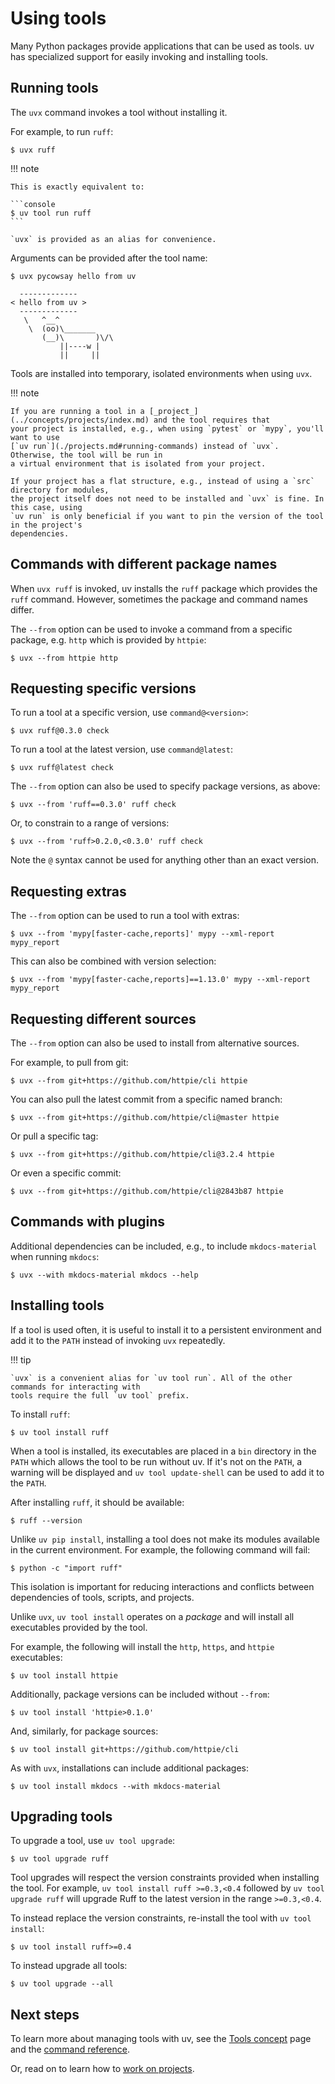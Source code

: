 # Using tools

Many Python packages provide applications that can be used as tools. uv has specialized support for
easily invoking and installing tools.

## Running tools

The `uvx` command invokes a tool without installing it.

For example, to run `ruff`:

```console
$ uvx ruff
```

!!! note

    This is exactly equivalent to:

    ```console
    $ uv tool run ruff
    ```

    `uvx` is provided as an alias for convenience.

Arguments can be provided after the tool name:

```console
$ uvx pycowsay hello from uv

  -------------
< hello from uv >
  -------------
   \   ^__^
    \  (oo)\_______
       (__)\       )\/\
           ||----w |
           ||     ||

```

Tools are installed into temporary, isolated environments when using `uvx`.

!!! note

    If you are running a tool in a [_project_](../concepts/projects/index.md) and the tool requires that
    your project is installed, e.g., when using `pytest` or `mypy`, you'll want to use
    [`uv run`](./projects.md#running-commands) instead of `uvx`. Otherwise, the tool will be run in
    a virtual environment that is isolated from your project.

    If your project has a flat structure, e.g., instead of using a `src` directory for modules,
    the project itself does not need to be installed and `uvx` is fine. In this case, using
    `uv run` is only beneficial if you want to pin the version of the tool in the project's
    dependencies.

## Commands with different package names

When `uvx ruff` is invoked, uv installs the `ruff` package which provides the `ruff` command.
However, sometimes the package and command names differ.

The `--from` option can be used to invoke a command from a specific package, e.g. `http` which is
provided by `httpie`:

```console
$ uvx --from httpie http
```

## Requesting specific versions

To run a tool at a specific version, use `command@<version>`:

```console
$ uvx ruff@0.3.0 check
```

To run a tool at the latest version, use `command@latest`:

```console
$ uvx ruff@latest check
```

The `--from` option can also be used to specify package versions, as above:

```console
$ uvx --from 'ruff==0.3.0' ruff check
```

Or, to constrain to a range of versions:

```console
$ uvx --from 'ruff>0.2.0,<0.3.0' ruff check
```

Note the `@` syntax cannot be used for anything other than an exact version.

## Requesting extras

The `--from` option can be used to run a tool with extras:

```console
$ uvx --from 'mypy[faster-cache,reports]' mypy --xml-report mypy_report
```

This can also be combined with version selection:

```console
$ uvx --from 'mypy[faster-cache,reports]==1.13.0' mypy --xml-report mypy_report
```

## Requesting different sources

The `--from` option can also be used to install from alternative sources.

For example, to pull from git:

```console
$ uvx --from git+https://github.com/httpie/cli httpie
```

You can also pull the latest commit from a specific named branch:

```console
$ uvx --from git+https://github.com/httpie/cli@master httpie
```

Or pull a specific tag:

```console
$ uvx --from git+https://github.com/httpie/cli@3.2.4 httpie
```

Or even a specific commit:

```console
$ uvx --from git+https://github.com/httpie/cli@2843b87 httpie
```

## Commands with plugins

Additional dependencies can be included, e.g., to include `mkdocs-material` when running `mkdocs`:

```console
$ uvx --with mkdocs-material mkdocs --help
```

## Installing tools

If a tool is used often, it is useful to install it to a persistent environment and add it to the
`PATH` instead of invoking `uvx` repeatedly.

!!! tip

    `uvx` is a convenient alias for `uv tool run`. All of the other commands for interacting with
    tools require the full `uv tool` prefix.

To install `ruff`:

```console
$ uv tool install ruff
```

When a tool is installed, its executables are placed in a `bin` directory in the `PATH` which allows
the tool to be run without uv. If it's not on the `PATH`, a warning will be displayed and
`uv tool update-shell` can be used to add it to the `PATH`.

After installing `ruff`, it should be available:

```console
$ ruff --version
```

Unlike `uv pip install`, installing a tool does not make its modules available in the current
environment. For example, the following command will fail:

```console
$ python -c "import ruff"
```

This isolation is important for reducing interactions and conflicts between dependencies of tools,
scripts, and projects.

Unlike `uvx`, `uv tool install` operates on a _package_ and will install all executables provided by
the tool.

For example, the following will install the `http`, `https`, and `httpie` executables:

```console
$ uv tool install httpie
```

Additionally, package versions can be included without `--from`:

```console
$ uv tool install 'httpie>0.1.0'
```

And, similarly, for package sources:

```console
$ uv tool install git+https://github.com/httpie/cli
```

As with `uvx`, installations can include additional packages:

```console
$ uv tool install mkdocs --with mkdocs-material
```

## Upgrading tools

To upgrade a tool, use `uv tool upgrade`:

```console
$ uv tool upgrade ruff
```

Tool upgrades will respect the version constraints provided when installing the tool. For example,
`uv tool install ruff >=0.3,<0.4` followed by `uv tool upgrade ruff` will upgrade Ruff to the latest
version in the range `>=0.3,<0.4`.

To instead replace the version constraints, re-install the tool with `uv tool install`:

```console
$ uv tool install ruff>=0.4
```

To instead upgrade all tools:

```console
$ uv tool upgrade --all
```

## Next steps

To learn more about managing tools with uv, see the [Tools concept](../concepts/tools.md) page and
the [command reference](../reference/cli.md#uv-tool).

Or, read on to learn how to [work on projects](./projects.md).
